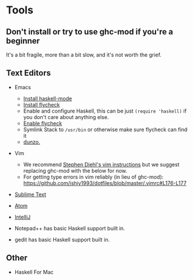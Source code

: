 # Tools


## Don't install or try to use ghc-mod if you're a beginner

It's a bit fragile, more than a bit slow, and it's not worth the grief.


## Text Editors

- Emacs
  - [Install haskell-mode](https://github.com/bitemyapp/dotfiles/blob/master/.emacs#L31)
  - [Install flycheck](https://github.com/bitemyapp/dotfiles/blob/master/.emacs#L29)
  - Enable and configure Haskell, this can be just `(require 'haskell)` if you don't care about anything else.
  - [Enable flycheck](https://github.com/bitemyapp/dotfiles/blob/master/.emacs#L97)
  - Symlink Stack to `/usr/bin` or otherwise make sure flycheck can find it
  - [dunzo.](https://twitter.com/bitemyapp/status/693621160571985920)

- Vim
  - We recommend [Stephen Diehl's vim instructions](http://www.stephendiehl.com/posts/vim_2016.html) but we suggest replacing ghc-mod with the below for now.
  - For getting type errors in vim reliably (in lieu of ghc-mod):  https://github.com/ishiy1993/dotfiles/blob/master/.vimrc#L176-L177

- [Sublime Text](https://github.com/SublimeHaskell/SublimeHaskell)

- [Atom](https://atom.io/packages/ide-haskell)

- [IntelliJ](https://github.com/carymrobbins/intellij-haskforce)

- Notepad++ has basic Haskell support built in.

- gedit has basic Haskell support built in.


## Other

- Haskell For Mac
